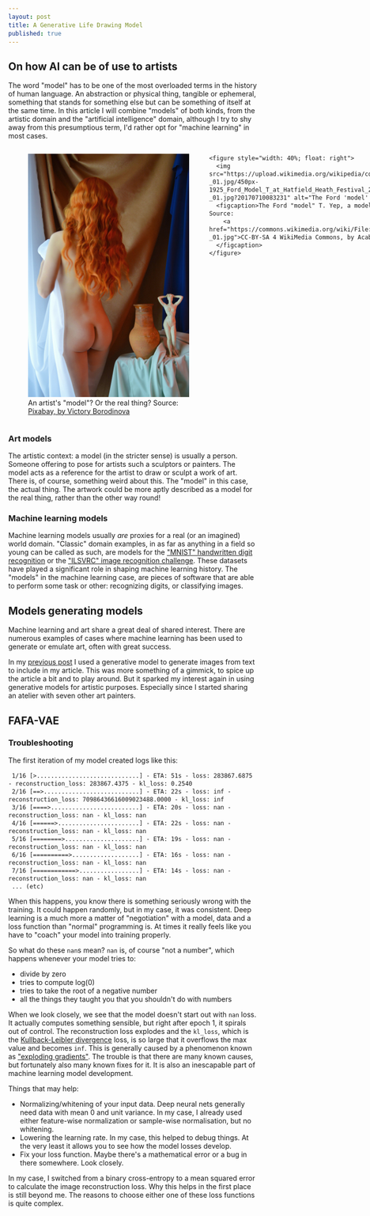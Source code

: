 ```yaml
---
layout: post
title: A Generative Life Drawing Model
published: true
---
```


## On how AI can be of use to artists

The word "model" has to be one of the most overloaded terms in the history of human language. An abstraction or 
physical thing, tangible or ephemeral, something that stands for something else but can be something of itself at the 
same time. In this article I will combine "models" of both kinds, from the artistic domain and the "artificial 
intelligence" domain, although I try to shy away from this presumptious term, I'd rather opt for "machine learning" in
most cases.

<div style="display: table">
    <figure style="width: 40%; float: left">
      <img src="/images/models/model-g2f005866f_1920.jpg" alt="An artist's 'model'? Or the real thing?"/>
      <figcaption>An artist's "model"? Or the real thing? Source: 
        <a href="https://pixabay.com/photos/model-redhead-education-5953621/">Pixabay, by Victory Borodinova</a>
      </figcaption>
    </figure>
    
    <figure style="width: 40%; float: right">
      <img src="https://upload.wikimedia.org/wikipedia/commons/thumb/4/4c/1925_Ford_Model_T_at_Hatfield_Heath_Festival_2017_-_01.jpg/450px-1925_Ford_Model_T_at_Hatfield_Heath_Festival_2017_-_01.jpg?20170710083231" alt="The Ford 'model' T"/>
      <figcaption>The Ford "model" T. Yep, a model too. Source: 
        <a href="https://commons.wikimedia.org/wiki/File:1925_Ford_Model_T_at_Hatfield_Heath_Festival_2017_-_01.jpg">CC-BY-SA 4 WikiMedia Commons, by Acabashi</a>
      </figcaption>
    </figure>
</div>

### Art models

The artistic context: a model (in the stricter sense) is usually a person. Someone offering to pose for artists such a
sculptors or painters. The model acts as a reference for the artist to draw or sculpt a work of art. There is, of
course, something weird about this. The "model" in this case, the actual thing. The artwork could be more aptly
described as a model for the real thing, rather than the other way round!

### Machine learning models

Machine learning models usually _are_ proxies for a real (or an imagined) world domain. "Classic" domain examples, in as
far as anything in a field so young can be called as such, are models for
the ["MNIST" handwritten digit recognition](http://yann.lecun.com/exdb/mnist/) or
the ["ILSVRC" image recognition challenge](https://www.image-net.org/challenges/LSVRC/). These datasets have played a
significant role in shaping machine learning history. The "models" in the machine learning case, are pieces of software
that are able to perform some task or other: recognizing digits, or classifying images.

## Models generating models

Machine learning and art share a great deal of shared interest. There are numerous examples of cases where machine 
learning has been used to generate or emulate art, often with great success.

In my [previous post](/2022/01/29/easier-operator.html) I used a generative model to generate images from text to
include in my article. This was more something of a gimmick, to spice up the article a bit and to play around. But it
sparked my interest again in using generative models for artistic purposes. Especially since I started sharing an 
atelier with seven other art painters.

## FAFA-VAE

### Troubleshooting

The first iteration of my model created logs like this:
```
 1/16 [>.............................] - ETA: 51s - loss: 283867.6875 - reconstruction_loss: 283867.4375 - kl_loss: 0.2540
 2/16 [==>...........................] - ETA: 22s - loss: inf - reconstruction_loss: 70986436616009023488.0000 - kl_loss: inf
 3/16 [====>.........................] - ETA: 20s - loss: nan - reconstruction_loss: nan - kl_loss: nan
 4/16 [======>.......................] - ETA: 22s - loss: nan - reconstruction_loss: nan - kl_loss: nan
 5/16 [========>.....................] - ETA: 19s - loss: nan - reconstruction_loss: nan - kl_loss: nan
 6/16 [==========>...................] - ETA: 16s - loss: nan - reconstruction_loss: nan - kl_loss: nan
 7/16 [============>.................] - ETA: 14s - loss: nan - reconstruction_loss: nan - kl_loss: nan
 ... (etc)
```
When this happens, you know there is something seriously wrong with the training. It could happen randomly, but in my
case, it was consistent. Deep learning is a much more a matter of "negotiation" with a model, data and a loss function
than "normal" programming is. At times it really feels like you have to "coach" your model into training properly.

So what do these `nan`s mean? `nan` is, of course "not a number", which happens whenever your model tries to:
- divide by zero
- tries to compute log(0)
- tries to take the root of a negative number
- all the things they taught you that you shouldn't do with numbers

When we look closely, we see that the model doesn't start out with `nan` loss. It actually computes something sensible,
but right after epoch 1, it spirals out of control. The reconstruction loss explodes and the `kl_loss`, which is the 
[Kullback-Leibler divergence](https://en.wikipedia.org/wiki/Kullback%E2%80%93Leibler_divergence) loss, is so large that
it overflows the max value and becomes `inf`. This is generally caused by a phenomenon known 
as ["exploding gradients"](https://machinelearningmastery.com/exploding-gradients-in-neural-networks/). The trouble is
that there are many known causes, but fortunately also many known fixes for it. It is also an inescapable part of
machine learning model development.

Things that may help:
- Normalizing/whitening of your input data. Deep neural nets generally need data with mean 0 and unit variance. In my 
  case, I already used either feature-wise normalization or sample-wise normalisation, but no whitening.
- Lowering the learning rate. In my case, this helped to debug things. At the very least it allows you to see how the
  model losses develop.
- Fix your loss function. Maybe there's a mathematical error or a bug in there somewhere. Look closely.

In my case, I switched from a binary cross-entropy to a mean squared error to calculate the image reconstruction loss.
Why this helps in the first place is still beyond me. The reasons to choose either one of these loss functions is quite
complex.
